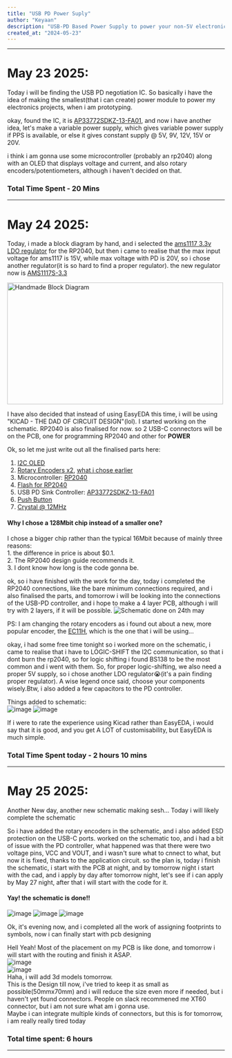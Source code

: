 ```yaml
---
title: "USB PD Power Suply"
author: "Keyaan"
description: "USB-PD Based Power Supply to power your non-5V electronics"
created_at: "2024-05-23"
---
```

--------------
# May 23 2025:
Today i will be finding the USB PD negotiation IC. So basically i have the idea of making the smallest(that i can create) power module to power my electronics projects,
when i am prototyping.

okay, found the IC, it is [AP33772SDKZ-13-FA01](https://www.mouser.in/ProductDetail/Diodes-Incorporated/AP33772SDKZ-13-FA01?qs=2wMNvWM5ZX4CLYQ4%252BLyimw%3D%3D), and now i have another idea, let's make a variable power supply, which gives variable power supply if PPS is available, or else it gives constant supply @ 5V, 9V, 12V, 15V or 20V.

i think i am gonna use some microcontroller (probably an rp2040) along with an OLED that displays voltage and current, and also rotary encoders/potentiometers, although i haven't decided on that.

### Total Time Spent - 20 Mins

--------------
# May 24 2025:
Today, i made a block diagram by hand, and i selected the [ams1117 3.3v LDO regulator](https://lcsc.com/product-detail/Linear-Voltage-Regulators-LDO_Advanced-Monolithic-Systems-AMS1117-3-3_C6186.html) for the RP2040, but then i came to realise that the max input voltage for ams1117 is 15V, while max voltage with PD is 20V, so i chose another regulator(it is so hard to find a proper regulator). the new regulator now is [AMS1117S-3.3](https://lcsc.com/product-detail/Voltage-Regulators-Linear-Low-Drop-Out-LDO-Regulators_JSMSEMI-AMS1117S-3-3_C917152.html)

<img src="https://github.com/user-attachments/assets/e52aae66-0bd2-412d-a26d-ffc273337d7d" alt="Handmade Block Diagram" width="500" height="282">

I have also decided that instead of using EasyEDA this time, i will be using "KICAD - THE DAD OF CIRCUIT DESIGN"(lol). I started working on the schematic. RP2040 is also finalised for now. so 2 USB-C connectors will be on the PCB, one for programming RP2040 and other for **POWER**

Ok, so let me just write out all the finalised parts here:
1. [I2C OLED](https://robu.in/product/4pin-oled-display-module-blue-color/)
2. [Rotary Encoders x2](https://robu.in/product/hongyan-ec11h-7ce15p1zy15f7-rotary-encoder-with-push-button-switch-vertical-plug-in/), [what i chose earlier](https://robu.in/product/4pin-oled-display-module-blue-color/)
3. Microcontroller: [RP2040](https://www.lcsc.com/product-detail/Microcontrollers-MCU-MPU-SOC_Raspberry-Pi-RP2040_C2040.html)
4. [Flash for RP2040](https://lcsc.com/product-detail/NOR-FLASH_Winbond-Elec-W25Q128JVSIQ_C97521.html)
5. USB PD Sink Controller: [AP33772SDKZ-13-FA01](https://www.mouser.in/ProductDetail/Diodes-Incorporated/AP33772SDKZ-13-FA01?qs=2wMNvWM5ZX4CLYQ4%252BLyimw%3D%3D)
6. [Push Button](https://lcsc.com/product-detail/Tactile-Switches_C-K-PTS810SJK250SMTRLFS_C221896.html)
7. [Crystal @ 12MHz](https://www.lcsc.com/product-detail/Crystals_Abracon-LLC-ABM8-272-T3_C20625731.html?s_z=n_ABM8-272-T3)

#### Why I chose a 128Mbit chip instead of a smaller one?
I chose a bigger chip rather than the typical 16Mbit because of mainly three reasons:  
    1. the difference in price is about $0.1.  
    2. The RP2040 design guide recommends it.  
    3. I dont know how long is the code gonna be.  

ok, so i have finished with the work for the day, today i completed the RP2040 connections, like the bare minimum connections required, and i also finalised the parts, and tomorrow i will be looking into the connections of the USB-PD controller, and i hope to make a 4 layer PCB, although i will try with 2 layers, if it will be possible.
![Schematic done on 24th may](https://github.com/user-attachments/assets/033630af-b5f1-48d7-bd09-a7f47c8bbd45)

PS: I am changing the rotary encoders as i found out about a new, more popular encoder, the [EC11H](https://robu.in/product/hongyan-ec11h-7ce15p1zy15f7-rotary-encoder-with-push-button-switch-vertical-plug-in/), which is the one that i will be using...  

okay, i had some free time tonight so i worked more on the schematic, i came to realise that i have to LOGIC-SHIFT the I2C communication, so that i dont burn the rp2040, so for logic shifting i found BS138 to be the most common and i went with them. So, for proper logic-shifting, we also need a proper 5V supply, so i chose another LDO regulator😭(it's a pain finding proper regulator). A wise legend once said, choose your components wisely.Btw, i also added a few capacitors to the PD controller.

Things added to schematic:  
![image](https://github.com/user-attachments/assets/a2c67a91-b5f2-40c4-9b77-74e53549e0ee)
![image](https://github.com/user-attachments/assets/7894817c-4af5-4eb1-8c2e-939a754048d4)

If i were to rate the experience using Kicad rather than EasyEDA, i would say that it is good, and you get A LOT of customisability, but EasyEDA is much simple.

### Total Time Spent today - 2 hours 10 mins
--------------
# May 25 2025:
Another New day, another new schematic making sesh...
Today i will likely complete the schematic

So i have added the rotary encoders in the schematic, and i also added ESD protection on the USB-C ports. worked on the schematic too, and i had a bit of issue with the PD controller, what happened was that there were two voltage pins, VCC and VOUT, and i wasn't sure what to cnnect to what, but now it is fixed, thanks to the application circuit. so the plan is, today i finish the schematic, i start with the PCB at night, and by tomorrow night i start with the cad, and i apply by day after tomorrow night, let's  see if i can apply by May 27 night, after that i will start with the code for it.  
#### Yay! the schematic is done!!  

![image](https://github.com/user-attachments/assets/13cf5eb4-abae-4cdd-bb6a-31a3ac82cb6d)
![image](https://github.com/user-attachments/assets/814ef4ec-9d0c-4317-b3b0-6e8084588675)
![image](https://github.com/user-attachments/assets/5fff4948-45a7-4b58-8890-0cd2044d3c3b)


Ok, it's evening now, and i completed all the work of assigning footprints to symbols, now i can finally start with pcb designing


Hell Yeah! Most of the placement on my PCB is like done, and tomorrow i will start with the routing and finish it ASAP.  
![image](https://github.com/user-attachments/assets/5167ee3c-844b-4157-a108-3768e571add0)  
![image](https://github.com/user-attachments/assets/bec21b0c-56a5-4cc1-a2e0-06aefbbd0601)  
Haha, i will add 3d models tomorrow.  
This is the Design till now, i've tried to keep it as small as possible(50mmx70mm) and i will reduce the size even more if needed, but i haven't yet found connectors. People on slack recommened me XT60 connector, but i am not sure what am i gonna use.  
Maybe i can integrate multiple kinds of connectors, but this is for tomorrow, i am really really tired today


### Total time spent: 6 hours
--------------

